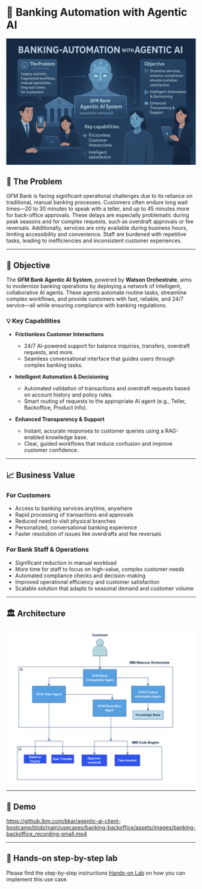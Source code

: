 # 🏦 Banking Automation with Agentic AI

![](banking-automation-banner.png)

## 🤔 The Problem
GFM Bank is facing significant operational challenges due to its reliance on traditional, manual banking processes. Customers often endure long wait times—20 to 30 minutes to speak with a teller, and up to 45 minutes more for back-office approvals. These delays are especially problematic during peak seasons and for complex requests, such as overdraft approvals or fee reversals. Additionally, services are only available during business hours, limiting accessibility and convenience. Staff are burdened with repetitive tasks, leading to inefficiencies and inconsistent customer experiences.

---

## 🎯 Objective
The **GFM Bank Agentic AI System**, powered by **Watson Orchestrate**, aims to modernize banking operations by deploying a network of intelligent, collaborative AI agents. These agents automate routine tasks, streamline complex workflows, and provide customers with fast, reliable, and 24/7 service—all while ensuring compliance with banking regulations.

### 💡 Key Capabilities

* **Frictionless Customer Interactions**
  
  * 24/7 AI-powered support for balance inquiries, transfers, overdraft requests, and more.
  * Seamless conversational interface that guides users through complex banking tasks.
    
* **Intelligent Automation & Decisioning**

  * Automated validation of transactions and overdraft requests based on account history and policy rules.
  * Smart routing of requests to the appropriate AI agent (e.g., Teller, Backoffice, Product Info).

* **Enhanced Transparency & Support**
  
  * Instant, accurate responses to customer queries using a RAG-enabled knowledge base.
  * Clear, guided workflows that reduce confusion and improve customer confidence.

---

## 📈 Business Value

### For Customers
* Access to banking services anytime, anywhere
* Rapid processing of transactions and approvals
* Reduced need to visit physical branches
* Personalized, conversational banking experience
* Faster resolution of issues like overdrafts and fee reversals

### For Bank Staff & Operations
* Significant reduction in manual workload
* More time for staff to focus on high-value, complex customer needs
* Automated compliance checks and decision-making
* Improved operational efficiency and customer satisfaction
* Scalable solution that adapts to seasonal demand and customer volume
---

## 🏛 Architecture

![Architecture](banking-backoffice-architecture.png)

---

## 🎥 Demo

https://github.ibm.com/bkar/agentic-ai-client-bootcamp/blob/main/usecases/banking-backoffice/assets/images/banking-backoffice_recording-small.mp4 

---

## 📝 Hands-on step-by-step lab

Please find the step-by-step instructions [Hands-on Lab](/usecases/banking-backoffice/assets/hands_on_lab_banking_automation.md) on how you can implement this use case.
